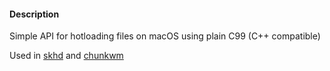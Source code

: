 #### Description

Simple API for hotloading files on macOS using plain C99  (C++ compatible)

Used in [skhd](https://github.com/koekeishiya/skhd) and [chunkwm](https://github.com/koekeishiya/chunkwm)
